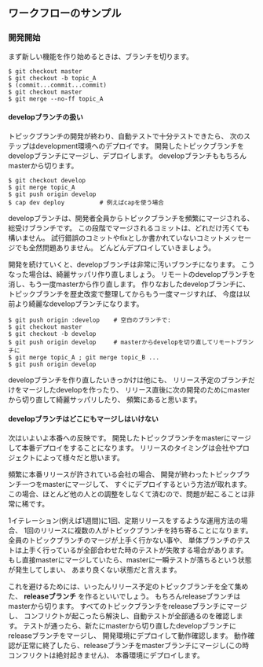 ## ワークフローのサンプル

### 開発開始

まず新しい機能を作り始めるときは、ブランチを切ります。



```
$ git checkout master
$ git checkout -b topic_A
$ (commit...commit...commit)
$ git checkout master
$ git merge --no-ff topic_A
```

#### developブランチの扱い

トピックブランチの開発が終わり、自動テストで十分テストできたら、
次のステップはdevelopment環境へのデプロイです。
開発したトピックブランチをdevelopブランチにマージし、デプロイします。
developブランチももちろんmasterから切ります。

```
$ git checkout develop
$ git merge topic_A
$ git push origin develop
$ cap dev deploy          # 例えばcapを使う場合
```

developブランチは、開発者全員からトピックブランチを頻繁にマージされる、総受けブランチです。
この段階でマージされるコミットは、どれだけ汚くても構いません。
試行錯誤のコミットやfixとしか書かれていないコミットメッセージでも全然問題ありません。
どんどんデプロイしていきましょう。

開発を続けていくと、developブランチは非常に汚いブランチになります。
こうなった場合は、綺麗サッパリ作り直しましょう。
リモートのdevelopブランチを消し、もう一度masterから作り直します。
作りなおしたdevelopブランチに、トピックブランチを歴史改変で整理してからもう一度マージすれば、
今度は以前より綺麗なdevelopブランチになります。

```
$ git push origin :develop    # 空白のブランチで:
$ git checkout master
$ git checkout -b develop
$ git push origin develop     # masterからdevelopを切り直してリモートブランチに
$ git merge topic_A ; git merge topic_B ...
$ git push origin develop
```

developブランチを作り直したいきっかけは他にも、
リリース予定のブランチだけをマージしたdevelopを作ったり、
リリース直後に次の開発のためにmasterから切り直して綺麗サッパリしたり、
頻繁にあると思います。

#### developブランチはどこにもマージしはいけない

次はいよいよ本番への反映です。
開発したトピックブランチをmasterにマージして本番デプロイをすることになります。
リリースのタイミングは会社やプロジェクトによって様々だと思います。

頻繁に本番リリースが許されている会社の場合、
開発が終わったトピックブランチ一つをmasterにマージして、
すぐにデプロイするという方法が取れます。
この場合、ほとんど他の人との調整をしなくて済むので、問題が起こることは非常に稀です。

1イテレーション(例えば1週間)に1回、定期リリースをするような運用方法の場合、
1回のリリースに複数の人がトピックブランチを持ち寄ることになります。
全員のトピックブランチのマージが上手く行かない事や、
単体ブランチのテストは上手く行っているが全部合わせた時のテストが失敗する場合があります。
もし直接masterにマージしていたら、masterに一瞬テストが落ちるという状態が発生してしまい、
あまり良くない状態だと言えます。

これを避けるためには、いったんリリース予定のトピックブランチを全て集めた、
**releaseブランチ** を作るといいでしょう。
もちろんreleaseブランチはmasterから切ります。
すべてのトピックブランチをreleaseブランチにマージし、
コンフリクトが起こったら解決し、自動テストが全部通るのを確認します。
テストが通ったら、新たにmasterから切り直したdevelopブランチにreleaseブランチをマージし、
開発環境にデプロイして動作確認します。
動作確認が正常に終了したら、releaseブランチをmasterブランチにマージし(この時コンフリクトは絶対起きません)、
本番環境にデプロイします。
